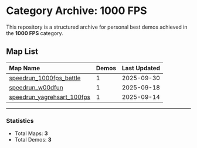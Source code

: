 # Category Archive: 1000 FPS

This repository is a structured archive for personal best demos achieved in the **1000 FPS** category.

## Map List

| Map Name | Demos | Last Updated |
| :--- | :---- | :--- |
| [speedrun_1000fps_battle](./speedrun_1000fps_battle) | 1 | 2025-09-30 |
| [speedrun_w00dfun](./speedrun_w00dfun) | 1 | 2025-09-18 |
| [speedrun_yagrehsart_100fps](./speedrun_yagrehsart_100fps) | 1 | 2025-09-14 |

---

### Statistics
- Total Maps: **3**
- Total Demos: **3**
